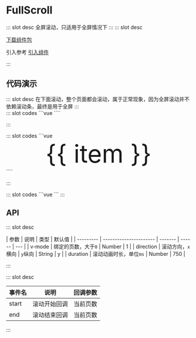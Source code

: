 # FullScroll

<ContainerBox title="介绍">
::: slot desc
全屏滚动，只适用于全屏情况下
:::
</ContainerBox>

<ContainerBox title="下载并引入">
::: slot desc

[下载组件包](https://gitee.com/lengyibai/component-package/raw/master/LibFullScroll.zip)

引入参考 [引入组件](/Components/Base/start.html#引入组件)

:::
</ContainerBox>

## 代码演示

<ContainerBox title="基础用法">
::: slot desc
在下面滚动，整个页面都会滚动，属于正常现象，因为全屏滚动并不依赖滚动条，最终是用于全屏
:::

<div class="demoBox">
<Statics-FullScroll-demo-index-a />
</div>

<ShowCode>
::: slot codes
```vue
<template>
  <div class="demo">
    <LibFullScroll>
      <div class="scroll-item" v-for="(item, index) in 10" :key="index">
        {{ item }}
      </div>
    </LibFullScroll>
  </div>
</template>
<script>
</script>
<style scoped>
.demo {
  position: relative;
  width: 100%;
  height: 300px;
  overflow: hidden;
}
.scroll-item {
  display: flex;
  justify-content: center;
  align-items: center;
  font-size: 7vw;
}
</style>
````

:::
</ShowCode>
</ContainerBox>

<ContainerBox title="横向滚动">
<div class="demoBox">
<Statics-FullScroll-demo-index-b />
</div>

<ShowCode>
::: slot codes
```vue

<LibFullScroll direction="x">
  <div class="scroll-item" v-for="(item, index) in 10" :key="index">
    {{ item }}
  </div>
</LibFullScroll>
````

:::
</ShowCode>
</ContainerBox>

<ContainerBox title="滚动回调">
<div class="demoBox">
<Statics-FullScroll-demo-index-c />
</div>

<ShowCode>
::: slot codes
```vue
<template>
  <div class="demo">
    <LibFullScroll @start="start" @end="end" v-model="page">
      <div class="scroll-item" v-for="(item, index) in 10" :key="index">
        {{ item }}
      </div>
    </LibFullScroll>
  </div>
</template>
<script>
export default {
  data() {
    return {
      page: 3,
    };
  },
  methods: {
    start(i) {
      console.warn(`开始滚动回调，当前第${i}页`);
    },
    end(i) {
      console.warn(`结束滚动回调，当前第${i}页`);
    },
  },
};
</script>
<style scoped>
.demo {
  position: relative;
  width: 100%;
  height: 300px;
  overflow: hidden;
}
.scroll-item {
  display: flex;
  justify-content: center;
  align-items: center;
  font-size: 7vw;
}
</style>
```
:::
</ShowCode>
</ContainerBox>

## API

<ContainerBox title="Props">
::: slot desc

| 参数      | 说明                   | 类型    | 默认值 |
| --------- | ---------------------- | ------- | ------ | --- |
| v-mode    | 绑定的页数，大于`0`    | Number  | 1      |
| direction | 滚动方向，`x`横向      | `y`纵向 | String | y   |
| duration  | 滚动动画时长，单位`ms` | Number  | 750    |

:::
</ContainerBox>

<ContainerBox title="Events">
::: slot desc

| 事件名 | 说明         | 回调参数 |
| ------ | ------------ | -------- |
| start  | 滚动开始回调 | 当前页数 |
| end    | 滚动结束回调 | 当前页数 |

:::
</ContainerBox>
